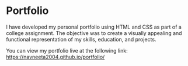 # Portfolio
I have developed my personal portfolio using HTML and CSS as part of a college assignment. The objective was to create a visually appealing and functional representation of my skills, education, and projects.

You can view my portfolio live at the following link:
https://navneeta2004.github.io/portfolio/

